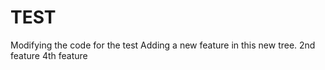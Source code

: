 # TEST
Modifying the code for the test
Adding a new feature in this new tree.
2nd feature
4th feature